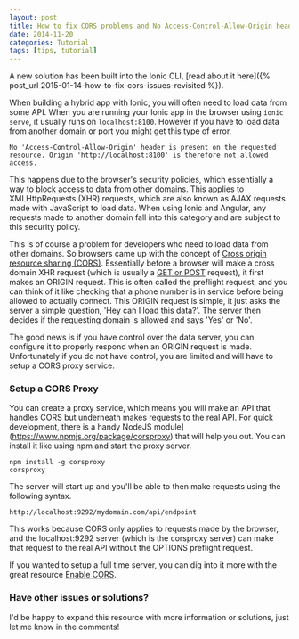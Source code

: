```yaml
---
layout: post
title: How to fix CORS problems and No Access-Control-Allow-Origin header errors with Ionic
date: 2014-11-20
categories: Tutorial
tags: [tips, tutorial]
---
```

A new solution has been built into the Ionic CLI, [read about it here]({% post_url 2015-01-14-how-to-fix-cors-issues-revisited %}).

When building a hybrid app with Ionic, you will often need to load data from some API. When you are running your Ionic app in the browser using `ionic serve`, it usually runs on `localhost:8100`. However if you have to load data from another domain or port you might get this type of error.

    No 'Access-Control-Allow-Origin' header is present on the requested resource. Origin 'http://localhost:8100' is therefore not allowed access.

This happens due to the browser's security policies, which essentially a way to block access to data from other domains. This applies to XMLHttpRequests (XHR) requests, which are also known as AJAX requests made with JavaScript to load data. When using Ionic and Angular, any requests made to another domain fall into this category and are subject to this security policy.

This is of course a problem for developers who need to load data from other domains. So browsers came up with the concept of [Cross origin resource sharing (CORS)](https://en.wikipedia.org/wiki/Cross-origin_resource_sharing). Essentially before a browser will make a cross domain XHR request (which is usually a [GET or POST](http://blog.teamtreehouse.com/the-definitive-guide-to-get-vs-post) request), it first makes an ORIGIN request. This is often called the preflight request, and you can think of it like checking that a phone number is in service before being allowed to actually connect. This ORIGIN request is simple, it just asks the server a simple question, 'Hey can I load this data?'. The server then decides if the requesting domain is allowed and says 'Yes' or 'No'.

The good news is if you have control over the data server, you can configure it to properly respond when an ORIGIN request is made. Unfortunately if you do not have control, you are limited and will have to setup a CORS proxy service.

### Setup a CORS Proxy

You can create a proxy service, which means you will make an API that handles CORS but underneath makes requests to the real API. For quick development, there is a handy NodeJS module](https://www.npmjs.org/package/corsproxy) that will help you out. You can install it like using npm and start the proxy server.

    npm install -g corsproxy
    corsproxy

The server will start up and you'll be able to then make requests using the following syntax.

    http://localhost:9292/mydomain.com/api/endpoint

This works because CORS only applies to requests made by the browser, and the localhost:9292 server (which is the corsproxy server) can make that request to the real API without the OPTIONS preflight request.

If you wanted to setup a full time server, you can dig into it more with the great resource [Enable CORS](http://enable-cors.org).

### Have other issues or solutions?

I'd be happy to expand this resource with more information or solutions, just let me know in the comments!
